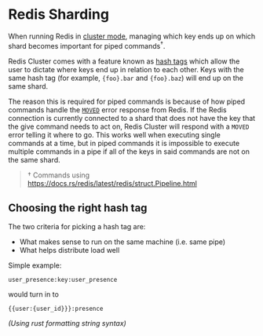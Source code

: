 # Redis Sharding

When running Redis in [cluster mode](https://redis.io/docs/management/scaling/), managing which key ends up on which shard becomes important for piped commands<sup>†</sup>.

Redis Cluster comes with a feature known as [hash tags](https://redis.io/docs/reference/cluster-spec/#hash-tags) which allow the user to dictate where keys end up in relation to each other. Keys with the same hash tag (for example, `{foo}.bar` and `{foo}.baz`) will end up on the same shard.

The reason this is required for piped commands is because of how piped commands handle the [`MOVED`](https://redis.io/docs/reference/cluster-spec/#moved-redirection) error response from Redis. If the Redis connection is currently connected to a shard that does not have the key that the give command needs to act on, Redis Cluster will respond with a `MOVED` error telling it where to go. This works well when executing single commands at a time, but in piped commands it is impossible to execute multiple commands in a pipe if all of the keys in said commands are not on the same shard.

> † Commands using https://docs.rs/redis/latest/redis/struct.Pipeline.html

## Choosing the right hash tag

The two criteria for picking a hash tag are:

-   What makes sense to run on the same machine (i.e. same pipe)
-   What helps distribute load well

Simple example:

```
user_presence:key:user_presence
```

would turn in to

```
{{user:{user_id}}}:presence
```

_(Using rust formatting string syntax)_
